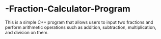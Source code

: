 # -Fraction-Calculator-Program
This is a simple C++ program that allows users to input two fractions and perform arithmetic operations such as addition, subtraction, multiplication, and division on them. 
